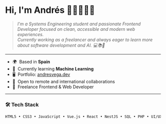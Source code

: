 # Hi, I'm Andrés 👋🏻🧑🏻‍💻

> *I'm a Systems Engineering student and passionate Frontend Developer focused on clean, accessible and modern web experiences.*  
> *Currently working as a freelancer and always eager to learn more about software development and AI. 💻📚🚀*

---

- 🌍  Based in **Spain**
- 🧠  Currently learning **Machine Learning**
- 🖥️  Portfolio: [andresvega.dev](https://andresvega.dev)
- 💼  Open to remote and international collaborations
- 🚀  Freelance Frontend & Web Developer

---

### 🛠️ Tech Stack

```html
HTML5 • CSS3 • JavaScript • Vue.js • React • NestJS • SQL • PHP • UI/UX • Git • Vuex • Pinia • Scrum • Jira
